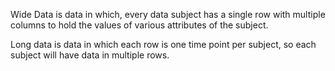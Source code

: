 Wide Data is data in which, every data subject has a single row with multiple columns to hold the values of various attributes of the subject.

Long data is data in which each row is one time point per subject, so each subject will have data in multiple rows.